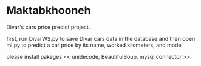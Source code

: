 # Maktabkhooneh

Divar's cars price predict project.

first, run DivarWS.py to save Divar cars data in the database and then open ml.py to predict a car price by its name, worked kilometers, and model

please install pakeges << unidecode, BeautifulSoup, mysql.connector >>

